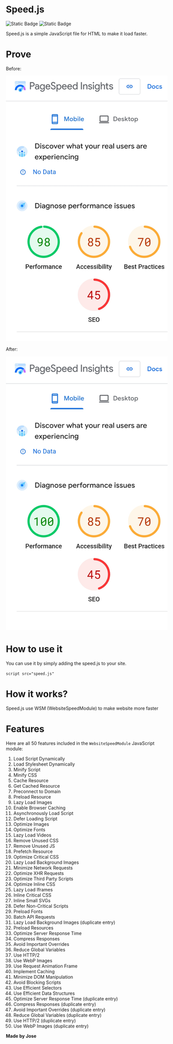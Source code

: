 # Speed.js
<img alt="Static Badge" src="https://img.shields.io/badge/Speed-JS-yellow"> <img alt="Static Badge" src="https://img.shields.io/badge/Java-Script-orange">

Speed.js is a simple JavaScript file for HTML to make it load faster.

# Prove
<p>Before:</p>
<img src="prove-before.jpg" alt="Prove Before Image">
<br>
<p>After:</p>
<img src="prove-after.jpg" alt="Prove After Image">

# How to use it
You can use it by simply adding the speed.js to your site.

`script src="speed.js"`

# How it works?
Speed.js use WSM (WebsiteSpeedModule) to make website more faster

# Features
Here are all 50 features included in the `WebsiteSpeedModule` JavaScript module:

1. Load Script Dynamically
2. Load Stylesheet Dynamically
3. Minify Script
4. Minify CSS
5. Cache Resource
6. Get Cached Resource
7. Preconnect to Domain
8. Preload Resource
9. Lazy Load Images
10. Enable Browser Caching
11. Asynchronously Load Script
12. Defer Loading Script
13. Optimize Images
14. Optimize Fonts
15. Lazy Load Videos
16. Remove Unused CSS
17. Remove Unused JS
18. Prefetch Resource
19. Optimize Critical CSS
20. Lazy Load Background Images
21. Minimize Network Requests
22. Optimize XHR Requests
23. Optimize Third Party Scripts
24. Optimize Inline CSS
25. Lazy Load Iframes
26. Inline Critical CSS
27. Inline Small SVGs
28. Defer Non-Critical Scripts
29. Preload Fonts
30. Batch API Requests
31. Lazy Load Background Images (duplicate entry)
32. Preload Resources
33. Optimize Server Response Time
34. Compress Responses
35. Avoid Important Overrides
36. Reduce Global Variables
37. Use HTTP/2
38. Use WebP Images
39. Use Request Animation Frame
40. Implement Caching
41. Minimize DOM Manipulation
42. Avoid Blocking Scripts
43. Use Efficient Selectors
44. Use Efficient Data Structures
45. Optimize Server Response Time (duplicate entry)
46. Compress Responses (duplicate entry)
47. Avoid Important Overrides (duplicate entry)
48. Reduce Global Variables (duplicate entry)
49. Use HTTP/2 (duplicate entry)
50. Use WebP Images (duplicate entry)

**Made by Jose**

